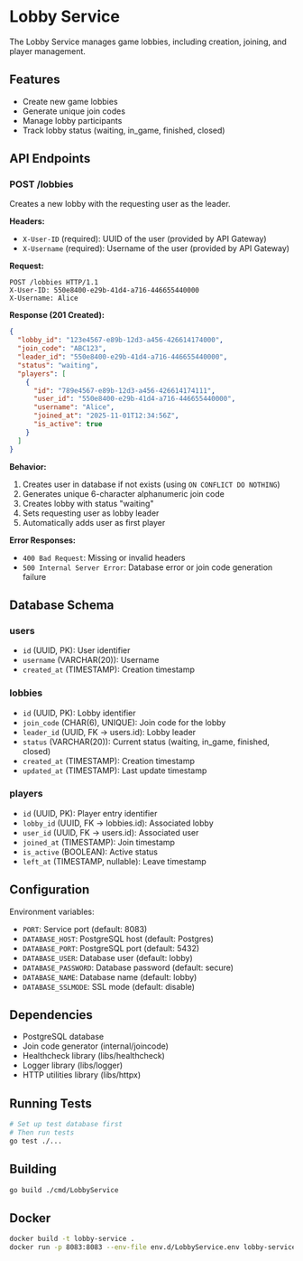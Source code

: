 # Lobby Service

The Lobby Service manages game lobbies, including creation, joining, and player management.

## Features

- Create new game lobbies
- Generate unique join codes
- Manage lobby participants
- Track lobby status (waiting, in_game, finished, closed)

## API Endpoints

### POST /lobbies

Creates a new lobby with the requesting user as the leader.

**Headers:**
- `X-User-ID` (required): UUID of the user (provided by API Gateway)
- `X-Username` (required): Username of the user (provided by API Gateway)

**Request:**
```http
POST /lobbies HTTP/1.1
X-User-ID: 550e8400-e29b-41d4-a716-446655440000
X-Username: Alice
```

**Response (201 Created):**
```json
{
  "lobby_id": "123e4567-e89b-12d3-a456-426614174000",
  "join_code": "ABC123",
  "leader_id": "550e8400-e29b-41d4-a716-446655440000",
  "status": "waiting",
  "players": [
    {
      "id": "789e4567-e89b-12d3-a456-426614174111",
      "user_id": "550e8400-e29b-41d4-a716-446655440000",
      "username": "Alice",
      "joined_at": "2025-11-01T12:34:56Z",
      "is_active": true
    }
  ]
}
```

**Behavior:**
1. Creates user in database if not exists (using `ON CONFLICT DO NOTHING`)
2. Generates unique 6-character alphanumeric join code
3. Creates lobby with status "waiting"
4. Sets requesting user as lobby leader
5. Automatically adds user as first player

**Error Responses:**
- `400 Bad Request`: Missing or invalid headers
- `500 Internal Server Error`: Database error or join code generation failure

## Database Schema

### users
- `id` (UUID, PK): User identifier
- `username` (VARCHAR(20)): Username
- `created_at` (TIMESTAMP): Creation timestamp

### lobbies
- `id` (UUID, PK): Lobby identifier
- `join_code` (CHAR(6), UNIQUE): Join code for the lobby
- `leader_id` (UUID, FK -> users.id): Lobby leader
- `status` (VARCHAR(20)): Current status (waiting, in_game, finished, closed)
- `created_at` (TIMESTAMP): Creation timestamp
- `updated_at` (TIMESTAMP): Last update timestamp

### players
- `id` (UUID, PK): Player entry identifier
- `lobby_id` (UUID, FK -> lobbies.id): Associated lobby
- `user_id` (UUID, FK -> users.id): Associated user
- `joined_at` (TIMESTAMP): Join timestamp
- `is_active` (BOOLEAN): Active status
- `left_at` (TIMESTAMP, nullable): Leave timestamp

## Configuration

Environment variables:

- `PORT`: Service port (default: 8083)
- `DATABASE_HOST`: PostgreSQL host (default: Postgres)
- `DATABASE_PORT`: PostgreSQL port (default: 5432)
- `DATABASE_USER`: Database user (default: lobby)
- `DATABASE_PASSWORD`: Database password (default: secure)
- `DATABASE_NAME`: Database name (default: lobby)
- `DATABASE_SSLMODE`: SSL mode (default: disable)

## Dependencies

- PostgreSQL database
- Join code generator (internal/joincode)
- Healthcheck library (libs/healthcheck)
- Logger library (libs/logger)
- HTTP utilities library (libs/httpx)

## Running Tests

```bash
# Set up test database first
# Then run tests
go test ./...
```

## Building

```bash
go build ./cmd/LobbyService
```

## Docker

```bash
docker build -t lobby-service .
docker run -p 8083:8083 --env-file env.d/LobbyService.env lobby-service
```

